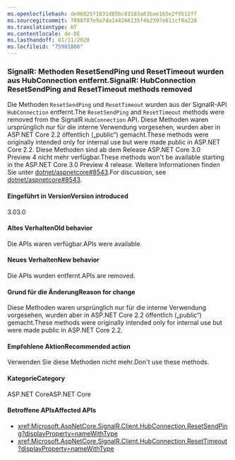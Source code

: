 ```yaml
---
ms.openlocfilehash: de06825f1031d05bc83183a83bae165e2f9512ff
ms.sourcegitcommit: 7088f87e9a7da144266135f4b2397e611cf0a228
ms.translationtype: HT
ms.contentlocale: de-DE
ms.lasthandoff: 01/11/2020
ms.locfileid: "75901806"
---
```

### <a name="signalr-hubconnection-resetsendping-and-resettimeout-methods-removed"></a><span data-ttu-id="3b732-101">SignalR: Methoden ResetSendPing und ResetTimeout wurden aus HubConnection entfernt.</span><span class="sxs-lookup"><span data-stu-id="3b732-101">SignalR: HubConnection ResetSendPing and ResetTimeout methods removed</span></span>

<span data-ttu-id="3b732-102">Die Methoden `ResetSendPing` und `ResetTimeout` wurden aus der SignalR-API `HubConnection` entfernt.</span><span class="sxs-lookup"><span data-stu-id="3b732-102">The `ResetSendPing` and `ResetTimeout` methods were removed from the SignalR `HubConnection` API.</span></span> <span data-ttu-id="3b732-103">Diese Methoden waren ursprünglich nur für die interne Verwendung vorgesehen, wurden aber in ASP.NET Core 2.2 öffentlich („public“) gemacht.</span><span class="sxs-lookup"><span data-stu-id="3b732-103">These methods were originally intended only for internal use but were made public in ASP.NET Core 2.2.</span></span> <span data-ttu-id="3b732-104">Diese Methoden sind ab dem Release ASP.NET Core 3.0 Preview 4 nicht mehr verfügbar.</span><span class="sxs-lookup"><span data-stu-id="3b732-104">These methods won't be available starting in the ASP.NET Core 3.0 Preview 4 release.</span></span> <span data-ttu-id="3b732-105">Weitere Informationen finden Sie unter [dotnet/aspnetcore#8543](https://github.com/dotnet/aspnetcore/issues/8543).</span><span class="sxs-lookup"><span data-stu-id="3b732-105">For discussion, see [dotnet/aspnetcore#8543](https://github.com/dotnet/aspnetcore/issues/8543).</span></span>

#### <a name="version-introduced"></a><span data-ttu-id="3b732-106">Eingeführt in Version</span><span class="sxs-lookup"><span data-stu-id="3b732-106">Version introduced</span></span>

<span data-ttu-id="3b732-107">3.0</span><span class="sxs-lookup"><span data-stu-id="3b732-107">3.0</span></span>

#### <a name="old-behavior"></a><span data-ttu-id="3b732-108">Altes Verhalten</span><span class="sxs-lookup"><span data-stu-id="3b732-108">Old behavior</span></span>

<span data-ttu-id="3b732-109">Die APIs waren verfügbar.</span><span class="sxs-lookup"><span data-stu-id="3b732-109">APIs were available.</span></span>

#### <a name="new-behavior"></a><span data-ttu-id="3b732-110">Neues Verhalten</span><span class="sxs-lookup"><span data-stu-id="3b732-110">New behavior</span></span>

<span data-ttu-id="3b732-111">Die APIs wurden entfernt.</span><span class="sxs-lookup"><span data-stu-id="3b732-111">APIs are removed.</span></span>

#### <a name="reason-for-change"></a><span data-ttu-id="3b732-112">Grund für die Änderung</span><span class="sxs-lookup"><span data-stu-id="3b732-112">Reason for change</span></span>

<span data-ttu-id="3b732-113">Diese Methoden waren ursprünglich nur für die interne Verwendung vorgesehen, wurden aber in ASP.NET Core 2.2 öffentlich („public“) gemacht.</span><span class="sxs-lookup"><span data-stu-id="3b732-113">These methods were originally intended only for internal use but were made public in ASP.NET Core 2.2.</span></span>

#### <a name="recommended-action"></a><span data-ttu-id="3b732-114">Empfohlene Aktion</span><span class="sxs-lookup"><span data-stu-id="3b732-114">Recommended action</span></span>

<span data-ttu-id="3b732-115">Verwenden Sie diese Methoden nicht mehr.</span><span class="sxs-lookup"><span data-stu-id="3b732-115">Don't use these methods.</span></span>

#### <a name="category"></a><span data-ttu-id="3b732-116">Kategorie</span><span class="sxs-lookup"><span data-stu-id="3b732-116">Category</span></span>

<span data-ttu-id="3b732-117">ASP.NET Core</span><span class="sxs-lookup"><span data-stu-id="3b732-117">ASP.NET Core</span></span>

#### <a name="affected-apis"></a><span data-ttu-id="3b732-118">Betroffene APIs</span><span class="sxs-lookup"><span data-stu-id="3b732-118">Affected APIs</span></span>

- <xref:Microsoft.AspNetCore.SignalR.Client.HubConnection.ResetSendPing?displayProperty=nameWithType>
- <xref:Microsoft.AspNetCore.SignalR.Client.HubConnection.ResetTimeout?displayProperty=nameWithType>

<!--

#### Affected APIs

- `M:Microsoft.AspNetCore.SignalR.Client.HubConnection.ResetSendPing`
- `M:Microsoft.AspNetCore.SignalR.Client.HubConnection.ResetTimeout`

-->
